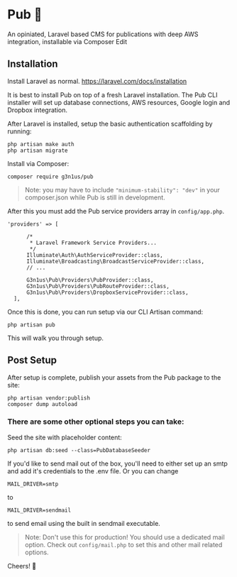 # Pub :beer:
An opiniated, Laravel based CMS for publications with deep AWS integration, installable via Composer Edit

## Installation
Install Laravel as normal. 
https://laravel.com/docs/installation

It is best to install Pub on top of a fresh Laravel installation. The Pub CLI installer will set up database connections, AWS resources, Google login and Dropbox integration.

After Laravel is installed, setup the basic authentication scaffolding by running:
~~~~
php artisan make auth
php artisan migrate
~~~~


Install via Composer:

	composer require g3n1us/pub
	
> Note: you may have to include `"minimum-stability": "dev"` in your composer.json while Pub is still in development.

After this you must add the Pub service providers array in `config/app.php`.

    'providers' => [

          /*
           * Laravel Framework Service Providers...
           */
          Illuminate\Auth\AuthServiceProvider::class,
          Illuminate\Broadcasting\BroadcastServiceProvider::class,
		  // ...    

          G3n1us\Pub\Providers\PubProvider::class,        
          G3n1us\Pub\Providers\PubRouteProvider::class,        
          G3n1us\Pub\Providers\DropboxServiceProvider::class,
      ],

Once this is done, you can run setup via our CLI Artisan command:

	php artisan pub

This will walk you through setup.

## Post Setup

After setup is complete, publish your assets from the Pub package to the site:

	php artisan vendor:publish
	composer dump autoload

### There are some other optional steps you can take:

Seed the site with placeholder content:

	php artisan db:seed --class=PubDatabaseSeeder
	
If you'd like to send mail out of the box, you'll need to either set up an smtp and add it's credentials to the .env file. Or you can change

	MAIL_DRIVER=smtp
	
to 

	MAIL_DRIVER=sendmail
	
to send email using the built in sendmail executable.

> Note: Don't use this for production! You should use a dedicated mail option. Check out `config/mail.php` to set this and other mail related options.

Cheers! :beers:
